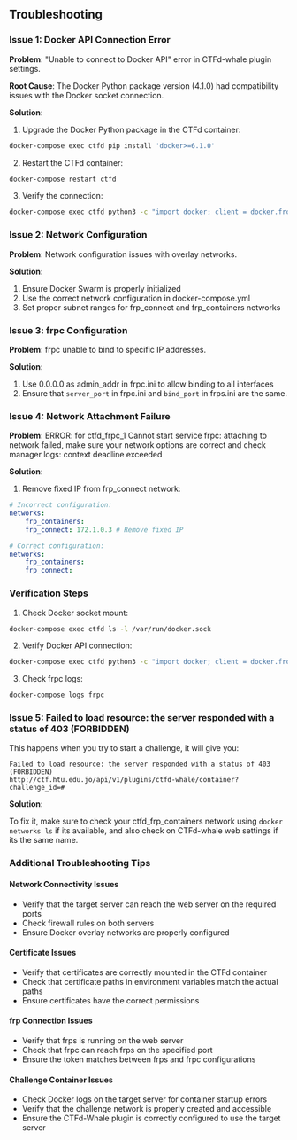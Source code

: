## Troubleshooting

### Issue 1: Docker API Connection Error
**Problem**: "Unable to connect to Docker API" error in CTFd-whale plugin settings.

**Root Cause**: The Docker Python package version (4.1.0) had compatibility issues with the Docker socket connection.

**Solution**:
1. Upgrade the Docker Python package in the CTFd container:
```bash
docker-compose exec ctfd pip install 'docker>=6.1.0'
```

2. Restart the CTFd container:
```bash
docker-compose restart ctfd
```

3. Verify the connection:
```bash
docker-compose exec ctfd python3 -c "import docker; client = docker.from_env(); print(client.ping())"
```

### Issue 2: Network Configuration
**Problem**: Network configuration issues with overlay networks.

**Solution**:
1. Ensure Docker Swarm is properly initialized
2. Use the correct network configuration in docker-compose.yml
3. Set proper subnet ranges for frp_connect and frp_containers networks

### Issue 3: frpc Configuration
**Problem**: frpc unable to bind to specific IP addresses.

**Solution**:
1. Use 0.0.0.0 as admin_addr in frpc.ini to allow binding to all interfaces
2. Ensure that `server_port` in frpc.ini and `bind_port` in frps.ini are the same.

### Issue 4: Network Attachment Failure
**Problem**: ERROR: for ctfd_frpc_1 Cannot start service frpc: attaching to network failed, make sure your network options are correct and check manager logs: context deadline exceeded

**Solution**:
1. Remove fixed IP from frp_connect network:

```yaml
# Incorrect configuration:
networks:
    frp_containers:
    frp_connect: 172.1.0.3 # Remove fixed IP

# Correct configuration:
networks:
    frp_containers:
    frp_connect:
```

### Verification Steps

1. Check Docker socket mount:
```bash
docker-compose exec ctfd ls -l /var/run/docker.sock
```

2. Verify Docker API connection:
```bash
docker-compose exec ctfd python3 -c "import docker; client = docker.from_env(); print(client.ping())"
```

3. Check frpc logs:
```bash
docker-compose logs frpc
```

### Issue 5: Failed to load resource: the server responded with a status of 403 (FORBIDDEN)

This happens when you try to start a challenge, it will give you:
```
Failed to load resource: the server responded with a status of 403 (FORBIDDEN)
http://ctf.htu.edu.jo/api/v1/plugins/ctfd-whale/container?challenge_id=#
```

**Solution**:

To fix it, make sure to check your ctfd_frp_containers network using `docker networks ls` if its available, and also check on CTFd-whale web settings if its the same name.

### Additional Troubleshooting Tips

#### Network Connectivity Issues
- Verify that the target server can reach the web server on the required ports
- Check firewall rules on both servers
- Ensure Docker overlay networks are properly configured

#### Certificate Issues
- Verify that certificates are correctly mounted in the CTFd container
- Check that certificate paths in environment variables match the actual paths
- Ensure certificates have the correct permissions

#### frp Connection Issues
- Verify that frps is running on the web server
- Check that frpc can reach frps on the specified port
- Ensure the token matches between frps and frpc configurations

#### Challenge Container Issues
- Check Docker logs on the target server for container startup errors
- Verify that the challenge network is properly created and accessible
- Ensure the CTFd-Whale plugin is correctly configured to use the target server
